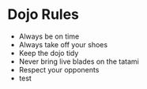 Dojo Rules
==========
* Always be on time
* Always take off your shoes
* Keep the dojo tidy
* Never bring live blades on the tatami
* Respect your opponents
* test
